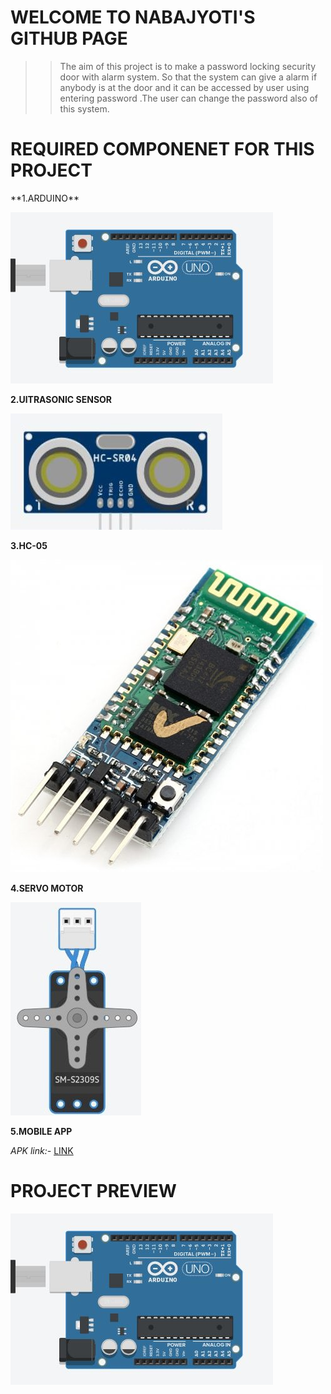 <h1>WELCOME TO NABAJYOTI'S GITHUB PAGE</h1>

>>The aim of this project is to make a password locking security door with alarm system.
  So that the system can give a alarm if anybody is at the door and it can be accessed by user 
  using entering password .The user can change the password also of this system.
  
<h1>REQUIRED COMPONENET FOR THIS PROJECT</h1>
  **1.ARDUINO**  
   
   ![ARD](/photo/23.JPG)
   
  **2.UlTRASONIC SENSOR**
   
   ![ur](/29.JPG)
  
  **3.HC-05**
  
  ![hc](/28.jpg)

  **4.SERVO MOTOR**
  
  ![ser](/photo/25.jpg)
 
  **5.MOBILE APP**
  
  *APK link:-* [LINK](https://github.com/Nabajyotighosh/PASSWORDLOCK-DOOR-USING-ARDUINO-PROGRAMING/blob/master/passwordlock.apk)
 
 <h1>PROJECT PREVIEW</h1>
 
 ![GH](/photo/23.jpg)
